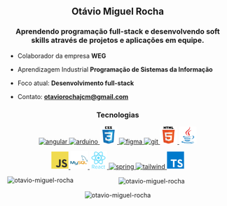 <h2 align="center">Otávio Miguel Rocha</h2>
<h3 align="center">Aprendendo programação full-stack e desenvolvendo soft skills através de projetos e aplicações em equipe.</h3>

- Colaborador da empresa **WEG**

- Aprendizagem Industrial **Programação de Sistemas da Informação**

- Foco atual: **Desenvolvimento full-stack**

- Contato: **otaviorochajcm@gmail.com**

<div style="flex-direction: collumn" align="center">
<h3 align="center">Tecnologias</h3>
  <div>
	<p align="center"> 
		<a href="https://angular.io" target="_blank" rel="noreferrer"> 
			<img src="https://angular.io/assets/images/logos/angular/angular.svg" alt="angular" width="40" height="40"/> 
		</a> 
		<a href="https://www.arduino.cc/" target="_blank" rel="noreferrer"> 
			<img src="https://cdn.worldvectorlogo.com/logos/arduino-1.svg" alt="arduino" width="40" height="40"/> 
		</a> 
		<a href="https://www.w3schools.com/css/" target="_blank" rel="noreferrer"> 
			<img src="https://raw.githubusercontent.com/devicons/devicon/master/icons/css3/css3-original-wordmark.svg" 	 
                            alt="css3" width="40" height="40"/> 
		</a> 
		<a href="https://www.figma.com/" target="_blank" rel="noreferrer"> 
				<img src="https://www.vectorlogo.zone/logos/figma/figma-icon.svg" alt="figma" width="40" height="40"/>
		</a> 
		<a href="https://git-scm.com/" target="_blank" rel="noreferrer"> 
			<img src="https://www.vectorlogo.zone/logos/git-scm/git-scm-icon.svg" alt="git" width="40" height="40"/> 
		</a> 
		<a href="https://www.w3.org/html/" target="_blank" rel="noreferrer"> 
			<img src="https://raw.githubusercontent.com/devicons/devicon/master/icons/html5/html5-original-wordmark.svg" 
                        alt="html5" width="40" height="40"/> 
		</a> 
		<a href="https://www.java.com" target="_blank" rel="noreferrer"> 
			<img src="https://raw.githubusercontent.com/devicons/devicon/master/icons/java/java-original.svg" alt="java" 
                         width="40" height="40"/> 
		</a> 
		
  </div>
    <div>
	    <p align="center">
		    <a href="https://developer.mozilla.org/en-US/docs/Web/JavaScript" target="_blank" rel="noreferrer">
			    <img src="https://raw.githubusercontent.com/devicons/devicon/master/icons/javascript/javascript-original.svg" 				alt="javascript" width="40" height="40"/> 
		    </a> 
		    <a href="https://www.mysql.com/" target="_blank" rel="noreferrer"> 
			    <img src="https://raw.githubusercontent.com/devicons/devicon/master/icons/mysql/mysql-original-wordmark.svg" 				alt="mysql" width="40" height="40"/> 
		    </a> 
		    <a href="https://reactjs.org/" target="_blank" rel="noreferrer"> 
			    <img src="https://raw.githubusercontent.com/devicons/devicon/master/icons/react/react-original-wordmark.svg" 				alt="react" width="40" height="40"/> 
		    </a> 
		    <a href="https://spring.io/" target="_blank" rel="noreferrer"> 
			    <img src="https://www.vectorlogo.zone/logos/springio/springio-icon.svg" alt="spring" width="40" height="40"/> 
		    </a> 
		    <a href="https://tailwindcss.com/" target="_blank" rel="noreferrer"> 
			    <img src="https://www.vectorlogo.zone/logos/tailwindcss/tailwindcss-icon.svg" alt="tailwind" width="40" 					height="40"/> 
		    </a> 
		    <a href="https://www.typescriptlang.org/" target="_blank" rel="noreferrer"> 
			    <img src="https://raw.githubusercontent.com/devicons/devicon/master/icons/typescript/typescript-original.svg" 				alt="typescript" width="40" height="40"/> 
		    </a> 
	    </p>
    </div>
  </div>
<div align="center" style="flex-direction: collumn">
  <p>
    <img align="left" src="https://github-readme-stats.vercel.app/api/top-langs?username=otavio-miguel-rocha&show_icons=true&locale=en&layout=compact" alt="otavio-miguel-rocha" />
  </p>
  
  <p>
    &nbsp;<img align="center" src="https://github-readme-stats.vercel.app/api?username=otavio-miguel-rocha&show_icons=true&locale=en" alt="otavio-miguel-rocha" />
  </p>
  
  <p>
    <img align="center" src="https://github-readme-streak-stats.herokuapp.com/?user=otavio-miguel-rocha&" alt="otavio-miguel-rocha" />    
  </p>
</div>
